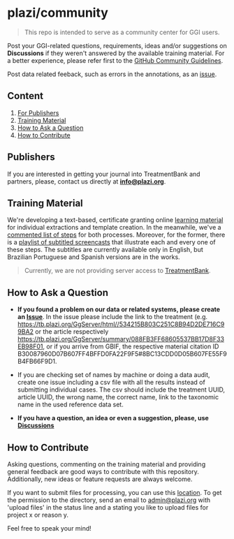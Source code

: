 # plazi/community

> This repo is intended to serve as a community center for GGI users.

Post your GGI-related questions, requirements, ideas and/or suggestions on **Discussions** if they weren't answered by the available training material. For a better experience, please refer first to the [GitHub Community Guidelines](https://help.github.com/en/github/site-policy/github-community-guidelines).

Post data related feeback, such as errors in the annotations, as an [issue](https://github.com/plazi/community/issues).

## Content

1. [For Publishers](#Publishers)
2. [Training Material](#Training-Material)
3. [How to Ask a Question](#How-to-Ask-a-Question)
4. [How to Contribute](#How-to-Contribute)


## Publishers
If you are interested in getting your journal into TreatmentBank and partners, please, contact us directly at **info@plazi.org**.


## Training Material

We're developing a text-based, certificate granting online [learning material](https://github.com/plazi/community/blob/master/learningModules.md) for individual extractions and template creation. In the meanwhile, we've a [commented list of steps](https://docs.google.com/document/d/1RM6N4dsWsHJrj1oDiEpFfUoM5SUtdlm0ntqRrJ5P07Y/edit?usp=sharing) for both processes. Moreover, for the former, there is a [playlist of subtitled screencasts](https://www.youtube.com/playlist?list=PLFbvkmnvLdUdGmmn8SR4xyRRxulvVu7BE) that illustrate each and every one of these steps. The subtitles are currently available only in English, but Brazilian Portuguese and Spanish versions are in the works.

> Currently, we are not providing server access to [TreatmentBank](http://tb.plazi.org/).


## How to Ask a Question

* **If you found a problem on our data or related systems, please create an [Issue](https://github.com/plazi/community/blob/master/howtos/Issues.md)**. In the issue please include the link to the treatment (e.g. https://tb.plazi.org/GgServer/html//534215B803C251C8B94D2DE716C99BA2 or the article respectively https://tb.plazi.org/GgServer/summary/088FB3FF68605537BB17D8F33EB98F01, or if you arrive from GBIF, the respective material citation ID B30087960D07B607FF4BFFD0FA22F9F5#8BC13CDD0D05B607FE55F9B4FB66F9D1. 
* If you are checking set of names by machine or doing a data audit, create one issue including a csv file with all the results instead of submitting individual cases. The csv should include the treatment UUID, article UUID, the wrong name, the correct name, link to the taxonomic name in the used reference data set.

* **If you have a question, an idea or even a suggestion, please, use [Discussions](https://github.com/plazi/community/blob/master/howtos/Discussions.md)**

## How to Contribute

Asking questions, commenting on the training material and providing general feedback are good ways to contribute with this repository. Additionally, new ideas or feature requests are always welcome.

If you want to submit files for processing, you can use this [location](https://plazich.sharepoint.com/sites/library). To get the permission to the directory, send an email to admin@plazi.org with 'upload files' in the status line and a stating you like to upload files for project x or reason y. 

Feel free to speak your mind!
